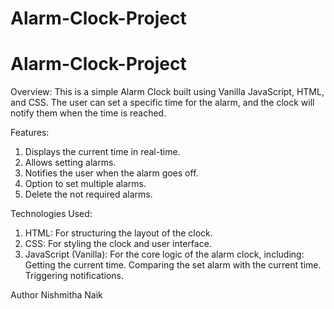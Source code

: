# Alarm-Clock-Project

# Alarm-Clock-Project

Overview:
This is a simple Alarm Clock built using Vanilla JavaScript, HTML, and CSS. The user can set a specific time for the alarm, and the clock will notify them when the time is reached.

Features:
1. Displays the current time in real-time.
2. Allows setting alarms.
3. Notifies the user when the alarm goes off.
4. Option to set multiple alarms.
5. Delete the not required alarms.
   
Technologies Used:
1. HTML: For structuring the layout of the clock.
2. CSS: For styling the clock and user interface.
3. JavaScript (Vanilla): For the core logic of the alarm clock, including:
    Getting the current time.
    Comparing the set alarm with the current time.
    Triggering notifications.

Author
Nishmitha Naik
